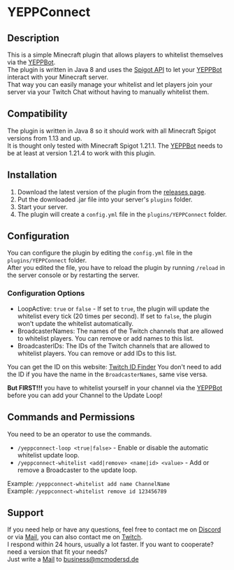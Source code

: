 # YEPPConnect

## Description
This is a simple Minecraft plugin that allows players to whitelist themselves via the [YEPPBot](https://github.com/MCmoderSD/YEPPBot/). <br>
The plugin is written in Java 8 and uses the [Spigot API](https://www.spigotmc.org/) to let your [YEPPBot](https://github.com/MCmoderSD/YEPPBot/) interact with your Minecraft server. <br>
That way you can easily manage your whitelist and let players join your server via your Twitch Chat without having to manually whitelist them. <br>

## Compatibility
The plugin is written in Java 8 so it should work with all Minecraft Spigot versions from 1.13 and up. <br>
It is thought only tested with Minecraft Spigot 1.21.1.
The [YEPPBot](https://github.com/MCmoderSD/YEPPBot/) needs to be at least at version 1.21.4 to work with this plugin. <br>

## Installation

1. Download the latest version of the plugin from the [releases page](https://github.com/MCmoderSD/YEPPConnect/releases/latest).
2. Put the downloaded .jar file into your server's `plugins` folder.
3. Start your server. 
4. The plugin will create a `config.yml` file in the `plugins/YEPPConnect` folder.

## Configuration
You can configure the plugin by editing the `config.yml` file in the `plugins/YEPPConnect` folder. <br>
After you edited the file, you have to reload the plugin by running `/reload` in the server console or by restarting the server.

### Configuration Options
- LoopActive: `true` or `false` - If set to `true`, the plugin will update the whitelist every tick (20 times per second). If set to `false`, the plugin won't update the whitelist automatically.
- BroadcasterNames: The names of the Twitch channels that are allowed to whitelist players. You can remove or add names to this list.
- BroadcasterIDs: The IDs of the Twitch channels that are allowed to whitelist players. You can remove or add IDs to this list.

You can get the ID on this website: [Twitch ID Finder](https://www.streamweasels.com/tools/convert-twitch-username-to-user-id/)
You don't need to add the ID if you have the name in the `BroadcasterNames`, same vise versa.

**But FIRST!!!** you have to whitelist yourself in your channel via the [YEPPBot](https://github.com/MCmoderSD/YEPPBot/) before you can add your Channel to the Update Loop!

## Commands and Permissions

You need to be an operator to use the commands.

- `/yeppconnect-loop <true|false>` - Enable or disable the automatic whitelist update loop. <br>
- `/yeppconnect-whitelist <add|remove> <name|id> <value>` - Add or remove a Broadcaster to the update loop. <br>

Example: `/yeppconnect-whitelist add name ChannelName` <br>
Example: `/yeppconnect-whitelist remove id 123456789` <br>

## Support

If you need help or have any questions, feel free to contact me on [Discord](https://www.mcmodersd.de/dc) or via [Mail](mailto:business@mcmodersd.de), you can also contact me on [Twitch](https://www.twitch.tv/mcmodersd). <br>
I respond within 24 hours, usually a lot faster. If you want to cooperate? need a version that fit your needs? <br>
Just write a [Mail](mailto:business@mcmodersd.de) to [business@mcmodersd.de](mailto:business@mcmodersd.de) <br> <br>

